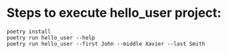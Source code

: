 
# Steps to execute hello_user project: 
```
poetry install
poetry run hello_user --help
poetry run hello_user --first John --middle Xavier --last Smith
```
